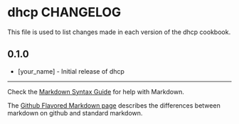 dhcp CHANGELOG
==============

This file is used to list changes made in each version of the dhcp cookbook.

0.1.0
-----
- [your_name] - Initial release of dhcp

- - -
Check the [Markdown Syntax Guide](http://daringfireball.net/projects/markdown/syntax) for help with Markdown.

The [Github Flavored Markdown page](http://github.github.com/github-flavored-markdown/) describes the differences between markdown on github and standard markdown.
